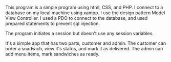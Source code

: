 
This program is a simple program using html, CSS, and PHP.
I connect to a database on my local machine using xampp.
I use the design pattern Model View Controller.
I used a PDO to connect to the database, and used
prepared statements to prevent sql injection.

The program initiates a session but doesn't use any session variables.

It's a simple app that has two parts, customer and admin.
The customer can order a snadwich, view it's status, and mark it as delivered.
The admin can add menu items, mark sandwiches as ready.
